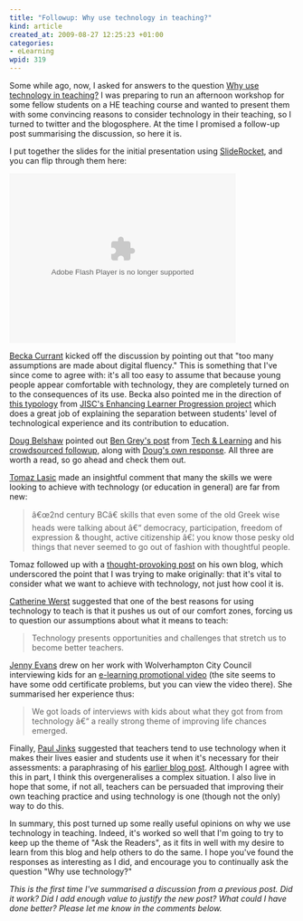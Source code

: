 ```yaml
--- 
title: "Followup: Why use technology in teaching?"
kind: article
created_at: 2009-08-27 12:25:23 +01:00
categories: 
- eLearning
wpid: 319
---
```

Some while ago, now, I asked for answers to the question [Why use technology in teaching?][Old post] I was preparing to run an afternoon workshop for some fellow students on a HE teaching course and wanted to present them with some convincing reasons to consider technology in their teaching, so I turned to twitter and the blogosphere. At the time I promised a follow-up post summarising the discussion, so here it is.

[Old post]: http://erambler.co.uk/2009/05/30/ask-the-readers-why-use-technology-in-teaching/

<!--more-->

I put together the slides for the initial presentation using [SlideRocket][], and you can flip through them here:

<embed src="http://data.sliderocket.com/SlideRocketPlayer.swf" flashvars="id=C2A0613E-357C-9C91-9A93-A272D250341D" width="400" height="300" allowFullScreen="true" type="application/x-shockwave-flash" />

[SlideRocket]: http://sliderocket.com/

[Becka Currant][] kicked off the discussion by pointing out that "too many assumptions are made about digital fluency." This is something that I've since come to agree with: it's all too easy to assume that because young people appear comfortable with technology, they are completely turned on to the consequences of its use. Becka also pointed me in the direction of [this typology][Defining generation Y] from [JISC's Enhancing Learner Progression project][ELP] which does a great job of explaining the separation between students' level of technological experience and its contribution to education.

[Doug Belshaw][] pointed out [Ben Grey's post][Why Technology?] from [Tech & Learning][] and his [crowdsourced followup][Why Technology? Because...], along with [Doug's own response][Why (educational) technology?]. All three are worth a read, so go ahead and check them out.

[Tomaz Lasic][] made an insightful comment that many the skills we were looking to achieve with technology (or education in general) are far from new:

> â€œ2nd century BCâ€ skills that even some of the old Greek wise heads were talking about â€“ democracy, participation, freedom of expression & thought, active citizenship â€¦ you know those pesky old things that never seemed to go out of fashion with thoughtful people.

Tomaz followed up with a [thought-provoking post][4th-century skills] on his own blog, which underscored the point that I was trying to make originally: that it's vital to consider what we want to achieve with technology, not just how cool it is.

[Catherine Werst][] suggested that one of the best reasons for using technology to teach is that it pushes us out of our comfort zones, forcing us to question our assumptions about what it means to teach:

>Technology presents opportunities and challenges that stretch us to become better teachers.

[Jenny Evans][] drew on her work with Wolverhampton City Council interviewing kids for an [e-learning promotional video][BSF Focus] (the site seems to have some odd certificate problems, but you can view the video there). She summarised her experience thus:

>We got loads of interviews with kids about what they got from from technology â€“ a really strong theme of improving life chances emerged.

Finally, [Paul Jinks][] suggested that teachers tend to use technology when it makes their lives easier and students use it when it's necessary for their assessments: a paraphrasing of his [earlier blog post][Technology for learning]. Although I agree with this in part, I think this overgeneralises a complex situation. I also live in hope that some, if not all, teachers can be persuaded that improving their own teaching practice and using technology is one (though not the only) way to do this.

In summary, this post turned up some really useful opinions on why we use technology in teaching. Indeed, it's worked so well that I'm going to try to keep up the theme of "Ask the Readers", as it fits in well with my desire to learn from this blog and help others to do the same. I hope you've found the responses as interesting as I did, and encourage you to continually ask the question "Why use technology?"

*This is the first time I've summarised a discussion from a previous post. Did it work? Did I add enough value to justify the new post? What could I have done better? Please let me know in the comments below.*

[Becka Currant]: http://twitter.com/beckacurrant
[Doug Belshaw]: http://dougbelshaw.com/blog
[Tomaz Lasic]: http://human.edublogs.org/
[Catherine Werst]: http://twitter.com/cat8canary
[Jenny Evans]: http://bookishbrunette.wordpress.com/
[Paul Jinks]: http://learningunlearning.blogspot.com/
[Tech & Learning]: http://www.techlearning.com/
[Why Technology?]: http://www.techlearning.com/blogs/20444
[Why Technology? Because...]: http://www.techlearning.com/blogs/20664
[Why (educational) technology?]: http://dougbelshaw.com/blog/2009/05/13/why-educational-technology/
[4th-century skills]: http://human.edublogs.org/2009/06/03/4th-century-skills/
[BSF Focus]: https://www.wolverhampton-engage.net/sites/anonymous/BSF/Shared%20Documents/Focus.aspx
[Technology for learning]: http://learningunlearning.blogspot.com/2009/06/technology-for-learning-technology-for.html
[Defining generation Y]: http://www.elp.ac.uk/downloads/Defining%20Generation%20Y%20Bradford.pdf
[ELP]: http://www.elp.ac.uk/
